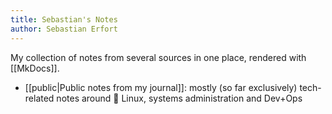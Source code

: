 ```yaml
---
title: Sebastian's Notes
author: Sebastian Erfort
---
```


My collection of notes from several sources in one place, rendered with [[MkDocs]].

- [[public|Public notes from my journal]]: mostly (so far exclusively) tech-related notes around :penguin: Linux, systems administration and Dev+Ops
